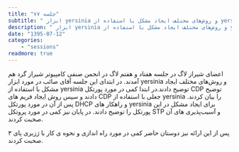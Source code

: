 ```yaml
---
title: "جلسه ۷۷"
subtitle: " ابزار yersinia و روش‌های مختلف ایجاد مشکل با استفاده از yersinia "
description: " ابزار yersinia و روش‌های مختلف ایجاد مشکل با استفاده از yersinia "
date: "1395-07-12"
categories:
    - "sessions"
readmore: true
---
```

اعضای شیراز لاگ در جلسه هفتاد و هفتم لاگ در انجمن صنفی کامپیوتر شیراز گرد هم آمدند. در ابتدای این جلسه آقای صائب در مورد ابزار yersinia و روش‌های مختلف ایجاد مشکل با استفاده از yersinia توضیح دادند.در ابتدا کمی در مورد پورتکل CDP توضیح دادند و سپس روش ایجاد فریم های CDP جعلی با استفاده از yersinia را بیان کردند. پس از آن در مورد پورتکل DHCP و راهکار های yersinia برای ایجاد مشکل در این پورتکل را توضیح دادند. در پایان نیز کمی در مورد پروتکل STP و آسیب‌پذیری های آن صحبت کردند.

پس از این ارائه نیز دوستان حاضر کمی در مورد راه اندازی و نحوه ی کار با رَزبری پای ۳ صحبت کردند.


